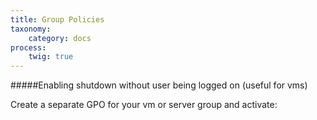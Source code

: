 ```yaml
---
title: Group Policies
taxonomy:
    category: docs
process:
	twig: true
---
```


#####Enabling shutdown without user being logged on (useful for vms)

Create a separate GPO for your vm or server group and activate:

